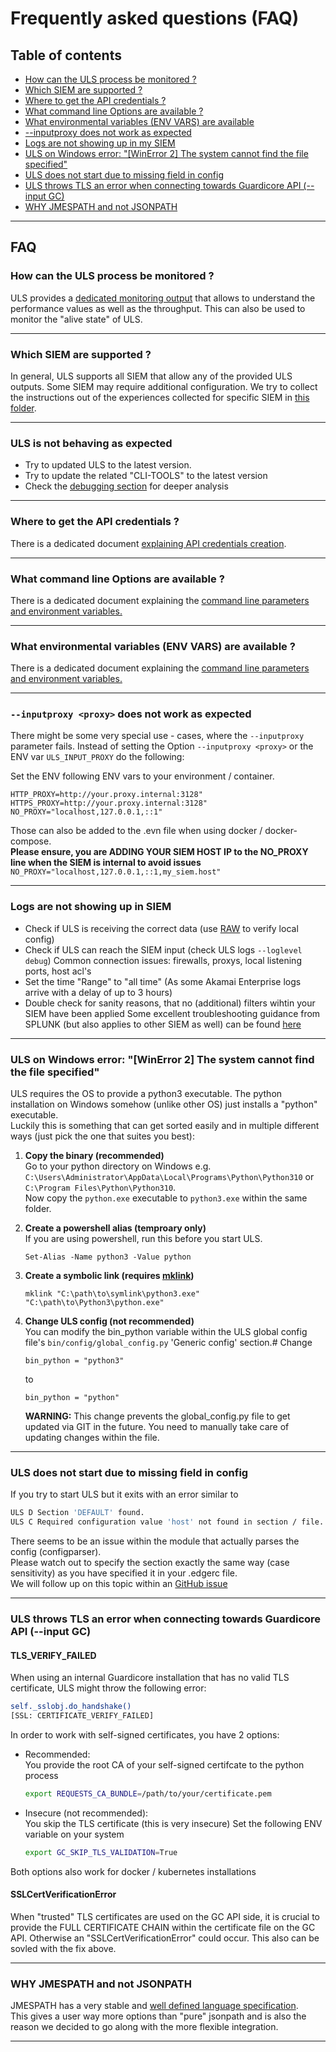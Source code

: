 # Frequently asked questions (FAQ)

## Table of contents
- [How can the ULS process be monitored ?](#how-can-the-uls-process-be-monitored-)  
- [Which SIEM are supported ?](#which-siem-are-supported-)
- [Where to get the API credentials ?](#where-to-get-the-api-credentials-)
- [What command line Options are available ? ](#what-command-line-options-are-available-)
- [What environmental variables (ENV VARS) are available](#what-environmental-variables-env-vars-are-available-#)
- [--inputproxy <proxy> does not work as expected](#--inputproxy-proxy-does-not-work-as-expected)
- [Logs are not showing up in my SIEM](#logs-are-not-showing-up-in-siem)
- [ULS on Windows error: "[WinError 2] The system cannot find the file specified"](#uls-on-windows-error-winerror-2-the-system-cannot-find-the-file-specified)
- [ULS does not start due to missing field in config](#uls-does-not-start-due-to-missing-field-in-config)
- [ULS throws TLS an error when connecting towards Guardicore API (--input GC)](#uls-throws-tls-an-error-when-connecting-towards-guardicore-api---input-gc)
- [WHY JMESPATH and not JSONPATH](#why-jmespath-and-not-jsonpath)

----
## FAQ
### How can the ULS process be monitored ?
ULS provides a [dedicated monitoring output](MONITORING.md) that allows to understand the performance values as well as the throughput.
This can also be used to monitor the "alive state" of ULS.

---
### Which SIEM are supported ?
In general, ULS supports all SIEM that allow any of the provided ULS outputs. Some SIEM may require additional configuration.
We try to collect the instructions out of the experiences collected for specific SIEM in [this folder](SIEM).

---
### ULS is not behaving as expected 
- Try to updated ULS to the latest version.
- Try to update the related "CLI-TOOLS" to the latest version
- Check the [debugging section](DEBUGGING.md) for deeper analysis

---
### Where to get the API credentials ?
There is a dedicated document [explaining API credentials creation](AKAMAI_API_CREDENTIALS.md).

---
### What command line Options are available ? 
There is a dedicated document explaining the [command line parameters and environment variables.](ARGUMENTS_ENV_VARS.md)

---
### What environmental variables (ENV VARS) are available ?
There is a dedicated document explaining the [command line parameters and environment variables.](ARGUMENTS_ENV_VARS.md)

---

### `--inputproxy <proxy>` does not work as expected
There might be some very special use - cases, where the `--inputproxy` parameter fails.
Instead of setting the Option `--inputproxy <proxy>` or the ENV var `ULS_INPUT_PROXY` do the following:

Set the ENV following ENV vars to your environment / container.
```text
HTTP_PROXY=http://your.proxy.internal:3128"
HTTPS_PROXY=http://your.proxy.internal:3128"
NO_PROXY="localhost,127.0.0.1,::1"
```
Those can also be added to the .evn file when using docker / docker-compose.  
**Please ensure, you are ADDING YOUR SIEM HOST IP to the NO_PROXY line when the SIEM is internal to avoid issues**  
`NO_PROXY="localhost,127.0.0.1,::1,my_siem.host"`

---
### Logs are not showing up in SIEM
- Check if ULS is receiving the correct data (use [RAW](OUTPUTS.md#raw) to verify local config)
- Check if ULS can reach the SIEM input (check ULS logs `--loglevel debug`) Common connection issues: firewalls, proxys, local listening ports, host acl's 
- Set the time "Range" to "all time" (As some Akamai Enterprise logs arrive with a delay of up to 3 hours)
- Double check for sanity reasons, that no (additional) filters wihtin your SIEM have been applied
Some excellent troubleshooting guidance from SPLUNK (but also applies to other SIEM as well) can be found [here](https://docs.splunk.com/Documentation/Splunk/6.4.1/Troubleshooting/Cantfinddata)

---
### ULS on Windows error: "[WinError 2] The system cannot find the file specified"
ULS requires the OS to provide a python3 executable. The python installation on Windows somehow (unlike other OS) just installs a "python" executable.  
Luckily this is something that can get sorted easily and in multiple different ways (just pick the one that suites you best):

1) **Copy the binary (recommended)**  
Go to your python directory on Windows e.g. `C:\Users\Administrator\AppData\Local\Programs\Python\Python310` or `C:\Program Files\Python\Python310`.  
Now copy the `python.exe` executable to  `python3.exe` within the same folder.  

  
2) **Create a powershell alias (temproary only)**  
If you are using powershell, run this before you start ULS.
    ```text
    Set-Alias -Name python3 -Value python
    ```  

3) **Create a symbolic link (requires [mklink](https://docs.microsoft.com/en-us/windows-server/administration/windows-commands/mklink))**  
    ```text
    mklink "C:\path\to\symlink\python3.exe" "C:\path\to\Python3\python.exe"
    ```
   
4) **Change ULS config (not recommended)**  
You can modify the bin_python variable within the ULS global config file's `bin/config/global_config.py` 'Generic config' section.#
Change
    ```text
    bin_python = "python3"
    ```
    to
    ```text
    bin_python = "python"
    ```
    **WARNING:** This change prevents the global_config.py file to get updated via GIT in the future. You need to manually take care of updating changes within the file.
    
---
### ULS does not start due to missing field in config
If you try to start ULS but it exits with an error similar to 
```bash
ULS D Section 'DEFAULT' found.
ULS C Required configuration value 'host' not found in section / file. Please see: https://github.com/akamai/uls/blob/main/docs/AKAMAI_API_CREDENTIALS.md - Exiting
```
There seems to be an issue within the module that actually parses the config (configparser).  
Please watch out to specify the section exactly the same way (case sensitivity) as you have specified it in your .edgerc file.  
We will follow up on this topic within an [GitHub issue](https://github.com/akamai/uls/issues/20)

---
### ULS throws TLS an error when connecting towards Guardicore API (--input GC)
#### TLS_VERIFY_FAILED  
When using an internal Guardicore installation that has no valid TLS certificate, ULS might throw the following error:
```bash
self._sslobj.do_handshake()
[SSL: CERTIFICATE_VERIFY_FAILED]
```

In order to work with self-signed certificates, you have 2 options:
- Recommended:  
  You provide the root CA of your self-signed certifcate to the python process 
  ```bash
  export REQUESTS_CA_BUNDLE=/path/to/your/certificate.pem
  ```


- Insecure (not recommended):  
  You skip the TLS certificate (this is very insecure)
  Set the following ENV variable on your system
  ```bash
  export GC_SKIP_TLS_VALIDATION=True
  ```
Both options also work for docker / kubernetes installations 

#### SSLCertVerificationError  
When "trusted" TLS certificates are used on the GC API side, it is crucial to provide the FULL CERTIFICATE CHAIN within the certificate file on the GC API.
Otherwise an "SSLCertVerificationError" could occur. This also can be sovled with the fix above.

---
### WHY JMESPATH and not JSONPATH
JMESPATH has a very stable and [well defined language specification](https://jmespath.org/specification.html).  
This gives a user way more options than "pure" jsonpath and is also the reason we decided to go along with the more flexible integration.  

---
